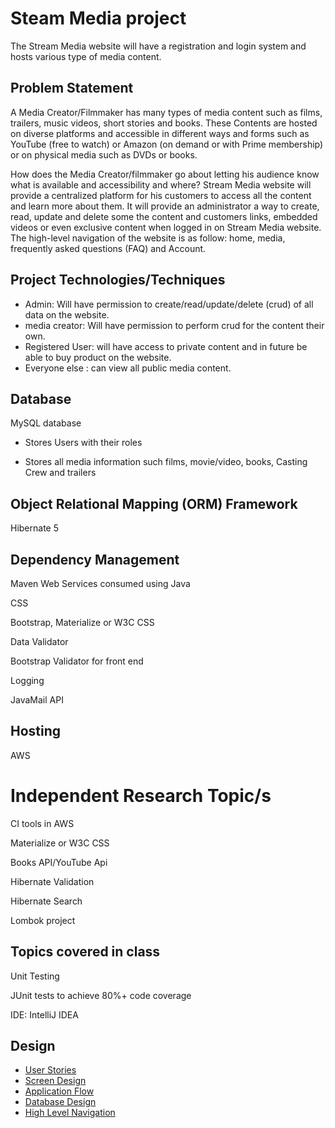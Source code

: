 # Steam Media project
The Stream Media website will have a registration and login system and hosts various type of media content.
## Problem Statement
A Media Creator/Filmmaker has many types of media content such as films,
trailers, music videos, short stories and books.
These Contents are hosted on diverse platforms and accessible in
different ways and forms such as YouTube (free to watch) or Amazon (on demand
or with Prime membership) or on physical media such as DVDs or books.

How does the Media Creator/filmmaker go about letting his audience
know what is available and accessibility and where? Stream Media website
will provide a centralized platform for his customers to access
all the content and learn more about them. It will provide an administrator
a way to create, read, update and delete some the content and customers
links, embedded videos or even exclusive content when logged in on
Stream Media website. The high-level navigation of the website is as follow:
home, media, frequently asked questions (FAQ) and Account.

## Project Technologies/Techniques
* Admin: Will have permission to create/read/update/delete (crud) of all data on the website.
* media creator: Will have permission to perform crud for the content their own.
* Registered User: will have access to private content and in future be able to buy product on the website.
* Everyone else : can view all public media content.
##  Database
 MySQL database

* Stores Users with their roles

* Stores all media information such films, movie/video, books, Casting Crew and trailers
## Object Relational Mapping (ORM)  Framework
Hibernate 5
## Dependency Management
Maven
Web Services consumed using Java

CSS

Bootstrap, Materialize or W3C CSS

Data Validator

Bootstrap Validator for front end

Logging

JavaMail API

## Hosting
AWS
# Independent Research Topic/s
CI tools in AWS

Materialize or W3C CSS

Books API/YouTube Api

Hibernate Validation

Hibernate Search

Lombok project
## Topics covered in class
Unit Testing

JUnit tests to achieve 80%+ code coverage

IDE: IntelliJ IDEA
## Design
* [User Stories](projectDesigns/userStories.md)
* [Screen Design](projectDesigns/Screens.md)
* [Application Flow](projectDesigns/applicationFlow.md)
* [Database Design](projectDesigns/DatabaseDiagram.png)
* [High  Level Navigation](projectDesigns/image.png)